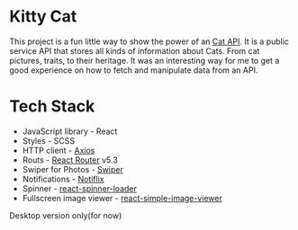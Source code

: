 # Kitty Cat

This project is a fun little way to show the power of an
[Cat API](https://thecatapi.com/). It is a public service API that stores all
kinds of information about Cats. From cat pictures, traits, to their heritage.
It was an interesting way for me to get a good experience on how to fetch and
manipulate data from an API.

# Tech Stack

- JavaScript library - React
- Styles - SCSS
- HTTP client - [Axios](https://axios-http.com/)
- Routs - [React Router](https://reactrouter.com/) v5.3
- Swiper for Photos - [Swiper](https://swiperjs.com/react)
- Notifications - [Notiflix](https://notiflix.github.io/)
- Spinner -
  [react-spinner-loader](https://www.npmjs.com/package/react-loader-spinner)
- Fullscreen image viewer -
  [react-simple-image-viewer](https://github.com/specter256/react-simple-image-viewer#readme)

Desktop version only(for now)
